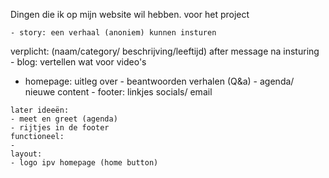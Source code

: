 Dingen die ik op mijn website wil hebben. voor het project
      
    - story: een verhaal (anoniem) kunnen insturen
   verplicht: (naam/category/ beschrijving/leeftijd)
    after message na insturing
    - blog: vertellen wat voor video's 
   -  homepage: uitleg over 
    - beantwoorden verhalen (Q&a)
    - agenda/ nieuwe content
    - footer: linkjes socials/ email
    
    later ideeën:
    - meet en greet (agenda)
    - rijtjes in de footer
    functioneel:
    -
    layout:
    - logo ipv homepage (home button) 